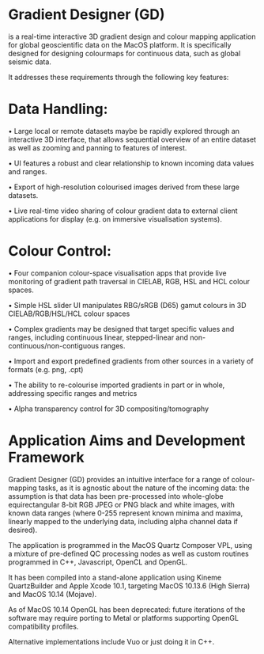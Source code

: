 <h1>Gradient Designer (GD)</h1> is a real-time interactive 3D gradient design and colour mapping application for global geoscientific data on the MacOS platform. 
It is specifically designed for designing colourmaps for continuous data, such as global seismic data.

It addresses these requirements through the following key features:

<h1>Data Handling:</h1>

•	Large local or remote datasets maybe be rapidly explored through an interactive 3D interface, that allows sequential overview of an entire dataset as well as zooming and panning to features of interest.

•	UI features a robust and clear relationship to known incoming data values and ranges.

•	Export of high-resolution colourised images derived from these large datasets.

•	Live real-time video sharing of colour gradient data to external client applications for display (e.g. on immersive visualisation systems).



<h1>Colour Control:</h1>

•	Four companion colour-space visualisation apps that provide live monitoring of gradient path traversal in CIELAB, RGB, HSL and HCL colour spaces.

•	Simple HSL slider UI manipulates RBG/sRGB (D65) gamut colours in 3D CIELAB/RGB/HSL/HCL colour spaces

•	Complex gradients may be designed that target specific values and ranges, including continuous linear, stepped-linear and non-continuous/non-contiguous ranges.

•	Import and export predefined gradients from other sources in a variety of formats (e.g. png, .cpt)

•	The ability to re-colourise imported gradients in part or in whole, addressing specific ranges and metrics

•	Alpha transparency control for 3D compositing/tomography


<h1>Application Aims and Development Framework</h1>

Gradient Designer (GD) provides an intuitive interface for a range of colour-mapping tasks, as it is agnostic about the nature of the incoming data: the assumption is that data has been pre-processed into whole-globe equirectangular 8-bit RGB JPEG or PNG black and white images, with known data ranges (where 0-255 represent known minima and maxima, linearly mapped to the underlying data, including alpha channel data if desired). 

The application is programmed in the MacOS Quartz Composer VPL, using a mixture of pre-defined QC processing nodes as well as custom routines programmed in C++, Javascript, OpenCL and OpenGL. 

It has been compiled into a stand-alone application using Kineme QuartzBuilder and Apple Xcode 10.1, targeting MacOS 10.13.6 (High Sierra) and MacOS 10.14 (Mojave). 

As of MacOS 10.14 OpenGL has been deprecated: future iterations of the software may require porting to Metal or platforms supporting OpenGL compatibility profiles. 

Alternative implementations include Vuo or just doing it in C++.
